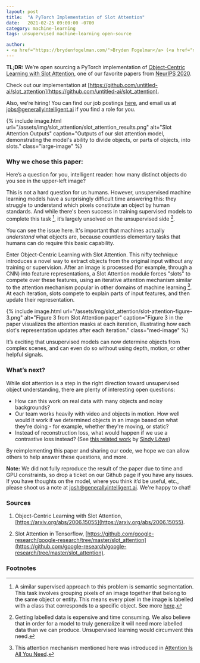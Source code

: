 ```yaml
---
layout: post
title:  "A PyTorch Implementation of Slot Attention"
date:   2021-02-25 09:00:00 -0700
category: machine-learning
tags: unsupervised machine-learning open-source  

author: 
- <a href="https://brydenfogelman.com/">Bryden Fogelman</a> (<a href="mailto:bryden1995@gmail.com">email</a>)
---
```


**TL;DR:** We’re open sourcing a PyTorch implementation of [Object-Centric Learning with Slot Attention](https://arxiv.org/abs/2006.15055), one of our favorite papers from [NeurIPS 2020](https://neurips.cc/).


Check out our implementation at [https://github.com/untitled-ai/slot_attention](https://github.com/untitled-ai/slot_attention).

Also, we’re hiring! You can find our job postings [here](https://generally-intelligent.breezy.hr/), and email us at <a href="mailto:jobs@generallyintelligent.ai">jobs@generallyintelligent.ai</a> if you find a role for you.

{% include image.html 
url="/assets/img/slot_attention/slot_attention_results.png" 
alt="Slot Attention Outputs" 
caption="Outputs of our slot attention model, demonstrating the model's ability to divide objects, or parts of objects, into slots."
class="large-image"
%}

<!--more-->

### Why we chose this paper:

Here’s a question for you, intelligent reader: how many distinct objects do you see in the upper-left image?

This is not a hard question for us humans. However, unsupervised machine learning models have a surprisingly difficult time answering this: they struggle to understand which pixels constitute an object by human standards. And while there's been success in training supervised models to complete this task [^1], it’s largely unsolved on the unsupervised side [^2].

You can see the issue here. It's important that machines actually <i>understand</i> what objects are, because countless elementary tasks that humans can do require this basic capability.

Enter Object-Centric Learning with Slot Attention. This nifty technique introduces a novel way to extract objects from the original input without any training or supervision. After an image is processed (for example, through a CNN) into feature representations, a Slot Attention module forces "slots" to compete over these features, using an iterative attention mechanism similar to the attention mechanism popular in other domains of machine learning [^3]. At each iteration, slots compete to explain parts of input features, and then update their representation.

{% include image.html 
url="/assets/img/slot_attention/slot-attention-figure-3.png" 
alt="Figure 3 from Slot Attention paper" 
caption="Figure 3 in the paper visualizes the attention masks at each iteration, illustrating how each slot's representation updates after each iteration."
class="med-image"
%}

It’s exciting that unsupervised models can now determine objects from complex scenes, and can even do so without using depth, motion, or other helpful signals.

### What’s next?

While slot attention is a step in the right direction toward unsupervised object understanding, there are plenty of interesting open questions:
- How can this work on real data with many objects and noisy backgrounds?
- Our team works heavily with video and objects in motion. How well would it work if we determined objects in an image based on what they're doing - for example, whether they're moving, or static?
- Instead of reconstruction loss, what would happen if we use a contrastive loss instead? (See [this related work](https://arxiv.org/pdf/2011.10287.pdf) by [Sindy Löwe](https://loewex.github.io/))

By reimplementing this paper and sharing our code, we hope we can allow others to help answer these questions, and more. 

**Note:** We did not fully reproduce the result of the paper due to time and GPU constraints, so drop a ticket on our Github page if you have any issues. If you have thoughts on the model, where you think it’d be useful, etc., please shoot us a note at <a href="mailto:josh@generallyintelligent.ai">josh@generallyintelligent.ai</a>. We're happy to chat!

### Sources

1. Object-Centric Learning with Slot Attention, [https://arxiv.org/abs/2006.15055](https://arxiv.org/abs/2006.15055).

2. Slot Attention in Tensorflow, [https://github.com/google-research/google-research/tree/master/slot_attention](https://github.com/google-research/google-research/tree/master/slot_attention).

### Footnotes

[^1]: A similar supervised approach to this problem is semantic segmentation. This task involves grouping pixels of an image together that belong to the same object or entity. This means every pixel in the image is labelled with a class that corresponds to a specific object. See more [here](https://paperswithcode.com/task/semantic-segmentation). 

[^2]: Getting labelled data is expensive and time consuming. We also believe that in order for a model to truly generalize it will need more labelled data than we can produce. Unsupervised learning would circumvent this need.

[^3]: This attention mechanism mentioned here was introduced in [Attention Is All You Need](https://arxiv.org/abs/1706.03762).

